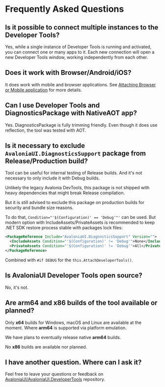 # Frequently Asked Questions

## Is it possible to connect multiple instances to the Developer Tools?

Yes, while a single instance of Developer Tools is running and activated, you can connect one or many apps to it.
Each new connection will open a new Developer Tools window, working independently from each other.

## Does it work with Browser/Android/iOS?

It does work with mobile and browser applications.
See [Attaching Browser or Mobile application](./advanced/attaching-browser-or-mobile.md) for more details.

## Can I use Developer Tools and DiagnosticsPackage with NativeAOT app?

Yes. DiagnosticsPackage is fully trimming friendly. Even though it does use reflection, the tool was tested with AOT.

## Is it necessary to exclude `AvaloniaUI.DiagnosticsSupport` package from Release/Production build?

Tool can be useful for internal testing of Release builds. And it's not necessary to only include it with Debug builds.

Unlikely the legacy Avalonia DevTools, this package is not shipped with heavy dependencies that might break Release compilation.

But it is still advised to exclude this package on production builds for security and bundle size reasons.

To do that, `Condition="'$(Configuration)' == 'Debug'"'` can be used. But modern option with IncludeAssets/PrivateAssets is recommended to keep .NET SDK restore process stable with packages lock files:
```xml
<PackageReference Include="AvaloniaUI.DiagnosticsSupport" Version="">
  <IncludeAssets Condition="'$(Configuration)' != 'Debug'">None</IncludeAssets>
  <PrivateAssets Condition="'$(Configuration)' != 'Debug'">All</PrivateAssets>
</PackageReference>
```

Combined with `#if DEBUG` for the `this.AttachDeveloperTools()`.

## Is AvaloniaUI Developer Tools open source?

No, it's not.

## Are arm64 and x86 builds of the tool available or planned?

Only **x64** builds for Windows, macOS and Linux are available at the moment. Where **arm64** is supported via platform emulation.

We have plans to eventually release native **arm64** builds.

No **x86** builds are available nor planned.

## I have another question. Where can I ask it?

Feel free to leave your questions or feedback on [AvaloniaUI/AvaloniaUI.DeveloperTools](https://github.com/AvaloniaUI/AvaloniaUI.DeveloperTools/ ) repository.
